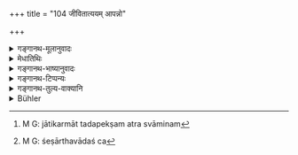 +++
title = "104 जीवितात्ययम् आपन्नो"

+++

<details><summary>गङ्गानथ-मूलानुवादः</summary>

If a man, threatened with loss of life, eats food from stray sources, he does not become tainted with sin, just as Ākāśa is not defiled by mud.—(104)
</details>

<details><summary>मेधातिथिः</summary>

पूर्वेणासत्प्रतिग्रह उक्तः । अनेन प्रतिग्रहदुष्टम् अन्नम् अभ्यनुज्ञायते । **ततस् तत** इति जातिकर्मानपेक्षम् अन्नस्वामिनम्[^२१०] आह । शेषो ऽर्थवादः[^२११] ॥ १०.१०४ ॥


[^२११]:
     M G: śeṣārthavādaś ca


[^२१०]:
     M G: jātikarmāt tadapekṣam atra svāminam
</details>

<details><summary>गङ्गानथ-भाष्यानुवादः</summary>

The preceding texts have spoken of receiving gifts from improper persons; the present verse permits the partaking of food defiled by the ownership of low men.

‘*From stray sources*’—*i.e*., irrespectively of the caste and actions of the owner of the food.

The rest is all purely declamatory.—(104)
</details>

<details><summary>गङ्गानथ-टिप्पन्यः</summary>

This verse is quoted in *Smṛtitattva* I (p. 353);—in *Aparārka* (p.
935);—in *Parāśaramādhava* (Prāyasahchitta p. 326);—in *Parāśaramādhava*
(Ācāra p. 183);—in *Madanapārijāta* (p. 233);—and in
*Yatidharmasaṅgraha* (p. 75).
</details>

<details><summary>गङ्गानथ-तुल्य-वाक्यानि</summary>

**(verses 10.101-108)  
**

See Comparative notes for [Verse
10.101].
</details>

<details><summary>Bühler</summary>

104	He who, when in danger of losing his life, accepts food from any person whatsoever, is no more tainted by sin than the sky by mud.
</details>
